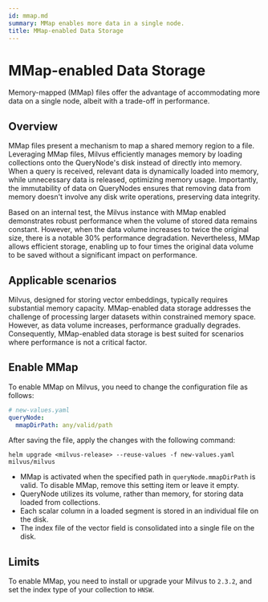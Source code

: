```yaml
---
id: mmap.md
summary: MMap enables more data in a single node.
title: MMap-enabled Data Storage
---
```


# MMap-enabled Data Storage

Memory-mapped (MMap) files offer the advantage of accommodating more data on a single node, albeit with a trade-off in performance.

## Overview

MMap files present a mechanism to map a shared memory region to a file. Leveraging MMap files, Milvus efficiently manages memory by loading collections onto the QueryNode's disk instead of directly into memory. When a query is received, relevant data is dynamically loaded into memory, while unnecessary data is released, optimizing memory usage. Importantly, the immutability of data on QueryNodes ensures that removing data from memory doesn't involve any disk write operations, preserving data integrity.

Based on an internal test, the Milvus instance with MMap enabled demonstrates robust performance when the volume of stored data remains constant. However, when the data volume increases to twice the original size, there is a notable 30% performance degradation. Nevertheless, MMap allows efficient storage, enabling up to four times the original data volume to be saved without a significant impact on performance.


## Applicable scenarios

Milvus, designed for storing vector embeddings, typically requires substantial memory capacity. MMap-enabled data storage addresses the challenge of processing larger datasets within constrained memory space. However, as data volume increases, performance gradually degrades. Consequently, MMap-enabled data storage is best suited for scenarios where performance is not a critical factor.

## Enable MMap

To enable MMap on Milvus, you need to change the configuration file as follows:

```yaml
# new-values.yaml
queryNode:
  mmapDirPath: any/valid/path
```

After saving the file, apply the changes with the following command:

```shell
helm upgrade <milvus-release> --reuse-values -f new-values.yaml milvus/milvus
```

<div class="alert notes">

- MMap is activated when the specified path in `queryNode.mmapDirPath` is valid. To disable MMap, remove this setting item or leave it empty.
- QueryNode utilizes its volume, rather than memory, for storing data loaded from collections.
- Each scalar column in a loaded segment is stored in an individual file on the disk.
- The index file of the vector field is consolidated into a single file on the disk.

</div>

## Limits

To enable MMap, you need to install or upgrade your Milvus to `2.3.2`, and set the index type of your collection to `HNSW`.